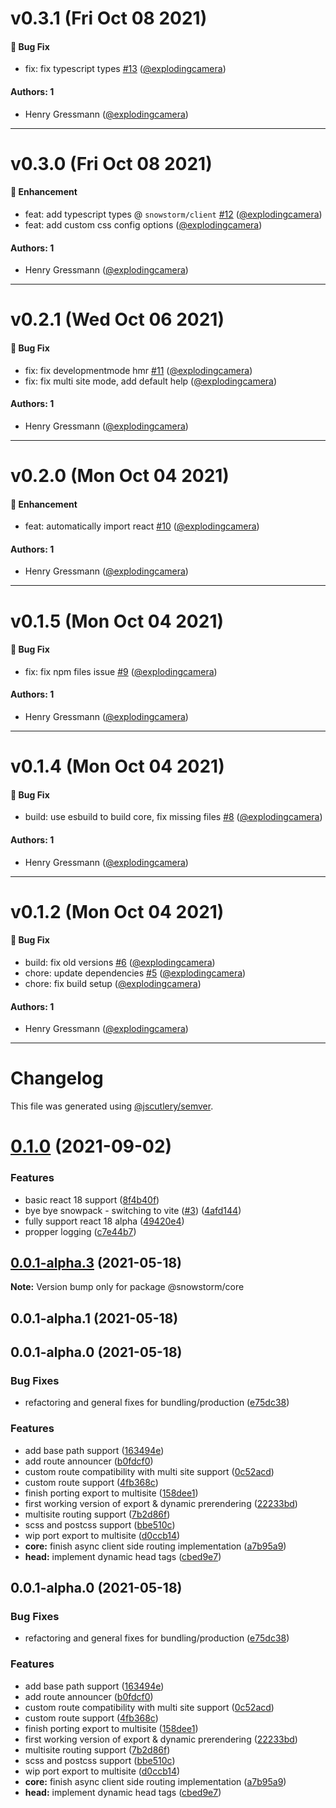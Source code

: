 # v0.3.1 (Fri Oct 08 2021)

#### 🐛 Bug Fix

- fix: fix typescript types [#13](https://github.com/explodingcamera/snowstorm/pull/13) ([@explodingcamera](https://github.com/explodingcamera))

#### Authors: 1

- Henry Gressmann ([@explodingcamera](https://github.com/explodingcamera))

---

# v0.3.0 (Fri Oct 08 2021)

#### 🚀 Enhancement

- feat: add typescript types @ `snowstorm/client` [#12](https://github.com/explodingcamera/snowstorm/pull/12) ([@explodingcamera](https://github.com/explodingcamera))
- feat: add custom css config options ([@explodingcamera](https://github.com/explodingcamera))

#### Authors: 1

- Henry Gressmann ([@explodingcamera](https://github.com/explodingcamera))

---

# v0.2.1 (Wed Oct 06 2021)

#### 🐛 Bug Fix

- fix: fix developmentmode hmr [#11](https://github.com/explodingcamera/snowstorm/pull/11) ([@explodingcamera](https://github.com/explodingcamera))
- fix: fix multi site mode, add default help ([@explodingcamera](https://github.com/explodingcamera))

#### Authors: 1

- Henry Gressmann ([@explodingcamera](https://github.com/explodingcamera))

---

# v0.2.0 (Mon Oct 04 2021)

#### 🚀 Enhancement

- feat: automatically import react [#10](https://github.com/explodingcamera/snowstorm/pull/10) ([@explodingcamera](https://github.com/explodingcamera))

#### Authors: 1

- Henry Gressmann ([@explodingcamera](https://github.com/explodingcamera))

---

# v0.1.5 (Mon Oct 04 2021)

#### 🐛 Bug Fix

- fix: fix npm files issue [#9](https://github.com/explodingcamera/snowstorm/pull/9) ([@explodingcamera](https://github.com/explodingcamera))

#### Authors: 1

- Henry Gressmann ([@explodingcamera](https://github.com/explodingcamera))

---

# v0.1.4 (Mon Oct 04 2021)

#### 🐛 Bug Fix

- build: use esbuild to build core, fix missing files [#8](https://github.com/explodingcamera/snowstorm/pull/8) ([@explodingcamera](https://github.com/explodingcamera))

#### Authors: 1

- Henry Gressmann ([@explodingcamera](https://github.com/explodingcamera))

---

# v0.1.2 (Mon Oct 04 2021)

#### 🐛 Bug Fix

- build: fix old versions [#6](https://github.com/explodingcamera/snowstorm/pull/6) ([@explodingcamera](https://github.com/explodingcamera))
- chore: update dependencies [#5](https://github.com/explodingcamera/snowstorm/pull/5) ([@explodingcamera](https://github.com/explodingcamera))
- chore: fix build setup ([@explodingcamera](https://github.com/explodingcamera))

#### Authors: 1

- Henry Gressmann ([@explodingcamera](https://github.com/explodingcamera))

---

# Changelog

This file was generated using [@jscutlery/semver](https://github.com/jscutlery/semver).

# [0.1.0](https://github.com/explodingcamera/streamer.page/compare/@snowstorm/core@0.0.1-alpha.3...@snowstorm/core@0.1.0) (2021-09-02)

### Features

- basic react 18 support ([8f4b40f](https://github.com/explodingcamera/streamer.page/commit/8f4b40fdd63ebe2b525db30fe450f3c6b849102a))
- bye bye snowpack - switching to vite ([#3](https://github.com/explodingcamera/streamer.page/issues/3)) ([4afd144](https://github.com/explodingcamera/streamer.page/commit/4afd144dd88e748b8aaf1bedb86f833a2e3a64c0))
- fully support react 18 alpha ([49420e4](https://github.com/explodingcamera/streamer.page/commit/49420e4a25d179f9bf60796df3fd05c55b4294db))
- propper logging ([c7e44b7](https://github.com/explodingcamera/streamer.page/commit/c7e44b74c5950f7184a89b173888fe91cf3d5cb5))

## [0.0.1-alpha.3](https://github.com/explodingcamera/streamer.page/compare/@snowstorm/core@0.0.1-alpha.1...@snowstorm/core@0.0.1-alpha.3) (2021-05-18)

**Note:** Version bump only for package @snowstorm/core

## 0.0.1-alpha.1 (2021-05-18)

## 0.0.1-alpha.0 (2021-05-18)

### Bug Fixes

- refactoring and general fixes for bundling/production ([e75dc38](https://github.com/explodingcamera/streamer.page/commit/e75dc38c51fe3dcfa43dbccc80f6eb2b592e4002))

### Features

- add base path support ([163494e](https://github.com/explodingcamera/streamer.page/commit/163494e06d1f0260557b66e5c7897e53af237470))
- add route announcer ([b0fdcf0](https://github.com/explodingcamera/streamer.page/commit/b0fdcf0a57698b9ffe023c784c53682af11eff64))
- custom route compatibility with multi site support ([0c52acd](https://github.com/explodingcamera/streamer.page/commit/0c52acd5319423acb595700cedfc70e14c2ac84b))
- custom route support ([4fb368c](https://github.com/explodingcamera/streamer.page/commit/4fb368c9055d90aab72c1ec878ff935eefb2bf8a))
- finish porting export to multisite ([158dee1](https://github.com/explodingcamera/streamer.page/commit/158dee16a10bfbae6750406bd564546c819d70c8))
- first working version of export & dynamic prerendering ([22233bd](https://github.com/explodingcamera/streamer.page/commit/22233bd7c413739750d8e3daa525d228dd10c494))
- multisite routing support ([7b2d86f](https://github.com/explodingcamera/streamer.page/commit/7b2d86fdc8232bd91129edeca536483c9cb2f725))
- scss and postcss support ([bbe510c](https://github.com/explodingcamera/streamer.page/commit/bbe510cc3db62b8fbca7a26c8f1e3bdc728d7331))
- wip port export to multisite ([d0ccb14](https://github.com/explodingcamera/streamer.page/commit/d0ccb14295f890e39fc8502a76703a6cff58577e))
- **core:** finish async client side routing implementation ([a7b95a9](https://github.com/explodingcamera/streamer.page/commit/a7b95a9bfdc5e5649e00ccf20f5115d20ad98d7b))
- **head:** implement dynamic head tags ([cbed9e7](https://github.com/explodingcamera/streamer.page/commit/cbed9e7a6c9552afa9649bc1f3b403729693da22))

## 0.0.1-alpha.0 (2021-05-18)

### Bug Fixes

- refactoring and general fixes for bundling/production ([e75dc38](https://github.com/explodingcamera/streamer.page/commit/e75dc38c51fe3dcfa43dbccc80f6eb2b592e4002))

### Features

- add base path support ([163494e](https://github.com/explodingcamera/streamer.page/commit/163494e06d1f0260557b66e5c7897e53af237470))
- add route announcer ([b0fdcf0](https://github.com/explodingcamera/streamer.page/commit/b0fdcf0a57698b9ffe023c784c53682af11eff64))
- custom route compatibility with multi site support ([0c52acd](https://github.com/explodingcamera/streamer.page/commit/0c52acd5319423acb595700cedfc70e14c2ac84b))
- custom route support ([4fb368c](https://github.com/explodingcamera/streamer.page/commit/4fb368c9055d90aab72c1ec878ff935eefb2bf8a))
- finish porting export to multisite ([158dee1](https://github.com/explodingcamera/streamer.page/commit/158dee16a10bfbae6750406bd564546c819d70c8))
- first working version of export & dynamic prerendering ([22233bd](https://github.com/explodingcamera/streamer.page/commit/22233bd7c413739750d8e3daa525d228dd10c494))
- multisite routing support ([7b2d86f](https://github.com/explodingcamera/streamer.page/commit/7b2d86fdc8232bd91129edeca536483c9cb2f725))
- scss and postcss support ([bbe510c](https://github.com/explodingcamera/streamer.page/commit/bbe510cc3db62b8fbca7a26c8f1e3bdc728d7331))
- wip port export to multisite ([d0ccb14](https://github.com/explodingcamera/streamer.page/commit/d0ccb14295f890e39fc8502a76703a6cff58577e))
- **core:** finish async client side routing implementation ([a7b95a9](https://github.com/explodingcamera/streamer.page/commit/a7b95a9bfdc5e5649e00ccf20f5115d20ad98d7b))
- **head:** implement dynamic head tags ([cbed9e7](https://github.com/explodingcamera/streamer.page/commit/cbed9e7a6c9552afa9649bc1f3b403729693da22))
